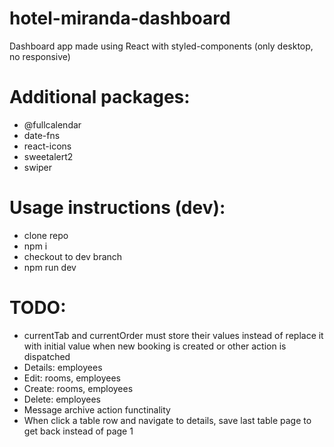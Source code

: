 # hotel-miranda-dashboard

Dashboard app made using React with styled-components (only desktop, no responsive)

# Additional packages:

- @fullcalendar
- date-fns
- react-icons
- sweetalert2
- swiper

# Usage instructions (dev):

- clone repo
- npm i
- checkout to dev branch
- npm run dev

# TODO:

- currentTab and currentOrder must store their values instead of replace it with initial value when new booking is created or other action is dispatched
- Details: employees
- Edit: rooms, employees
- Create: rooms, employees
- Delete: employees
- Message archive action functinality
- When click a table row and navigate to details, save last table page to get back instead of page 1